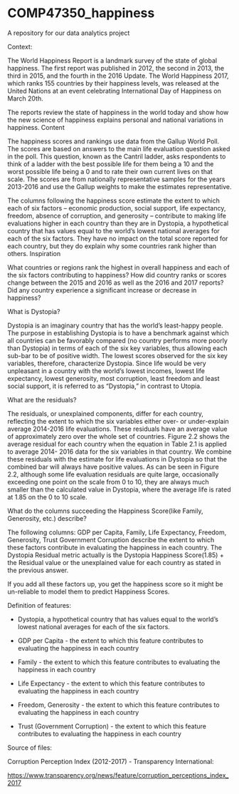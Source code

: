 # COMP47350_happiness
A repository for our data analytics project


Context:

The World Happiness Report is a landmark survey of the state of global happiness. The first report was published in 2012, the second in 2013, the third in 2015, and the fourth in the 2016 Update. The World Happiness 2017, which ranks 155 countries by their happiness levels, was released at the United Nations at an event celebrating International Day of Happiness on March 20th.

The reports review the state of happiness in the world today and show how the new science of happiness explains personal and national variations in happiness.
Content

The happiness scores and rankings use data from the Gallup World Poll. The scores are based on answers to the main life evaluation question asked in the poll. This question, known as the Cantril ladder, asks respondents to think of a ladder with the best possible life for them being a 10 and the worst possible life being a 0 and to rate their own current lives on that scale. The scores are from nationally representative samples for the years 2013-2016 and use the Gallup weights to make the estimates representative.

The columns following the happiness score estimate the extent to which each of six factors – economic production, social support, life expectancy, freedom, absence of corruption, and generosity – contribute to making life evaluations higher in each country than they are in Dystopia, a hypothetical country that has values equal to the world’s lowest national averages for each of the six factors. They have no impact on the total score reported for each country, but they do explain why some countries rank higher than others.
Inspiration

What countries or regions rank the highest in overall happiness and each of the six factors contributing to happiness? How did country ranks or scores change between the 2015 and 2016 as well as the 2016 and 2017 reports? Did any country experience a significant increase or decrease in happiness?

What is Dystopia?

Dystopia is an imaginary country that has the world’s least-happy people. The purpose in establishing Dystopia is to have a benchmark against which all countries can be favorably compared (no country performs more poorly than Dystopia) in terms of each of the six key variables, thus allowing each sub-bar to be of positive width. The lowest scores observed for the six key variables, therefore, characterize Dystopia. Since life would be very unpleasant in a country with the world’s lowest incomes, lowest life expectancy, lowest generosity, most corruption, least freedom and least social support, it is referred to as “Dystopia,” in contrast to Utopia.

What are the residuals?

The residuals, or unexplained components, differ for each country, reflecting the extent to which the six variables either over- or under-explain average 2014-2016 life evaluations. These residuals have an average value of approximately zero over the whole set of countries. Figure 2.2 shows the average residual for each country when the equation in Table 2.1 is applied to average 2014- 2016 data for the six variables in that country. We combine these residuals with the estimate for life evaluations in Dystopia so that the combined bar will always have positive values. As can be seen in Figure 2.2, although some life evaluation residuals are quite large, occasionally exceeding one point on the scale from 0 to 10, they are always much smaller than the calculated value in Dystopia, where the average life is rated at 1.85 on the 0 to 10 scale.

What do the columns succeeding the Happiness Score(like Family, Generosity, etc.) describe?

The following columns: GDP per Capita, Family, Life Expectancy, Freedom, Generosity, Trust Government Corruption describe the extent to which these factors contribute in evaluating the happiness in each country. The Dystopia Residual metric actually is the Dystopia Happiness Score(1.85) + the Residual value or the unexplained value for each country as stated in the previous answer.

If you add all these factors up, you get the happiness score so it might be un-reliable to model them to predict Happiness Scores.

Definition of features:

- Dystopia, a hypothetical country that has values equal to the world’s lowest national averages for each of the six factors.

- GDP per Capita - the extent to which this feature contributes to evaluating the happiness in each country

- Family - the extent to which this feature contributes to evaluating the happiness in each country

- Life Expectancy - the extent to which this feature contributes to evaluating the happiness in each country

- Freedom, Generosity - the extent to which this feature contributes to evaluating the happiness in each country

- Trust (Government Corruption) - the extent to which this feature contributes to evaluating the happiness in each country



Source of files:

Corruption Perception Index (2012-2017) - Transparency International:


https://www.transparency.org/news/feature/corruption_perceptions_index_2017

